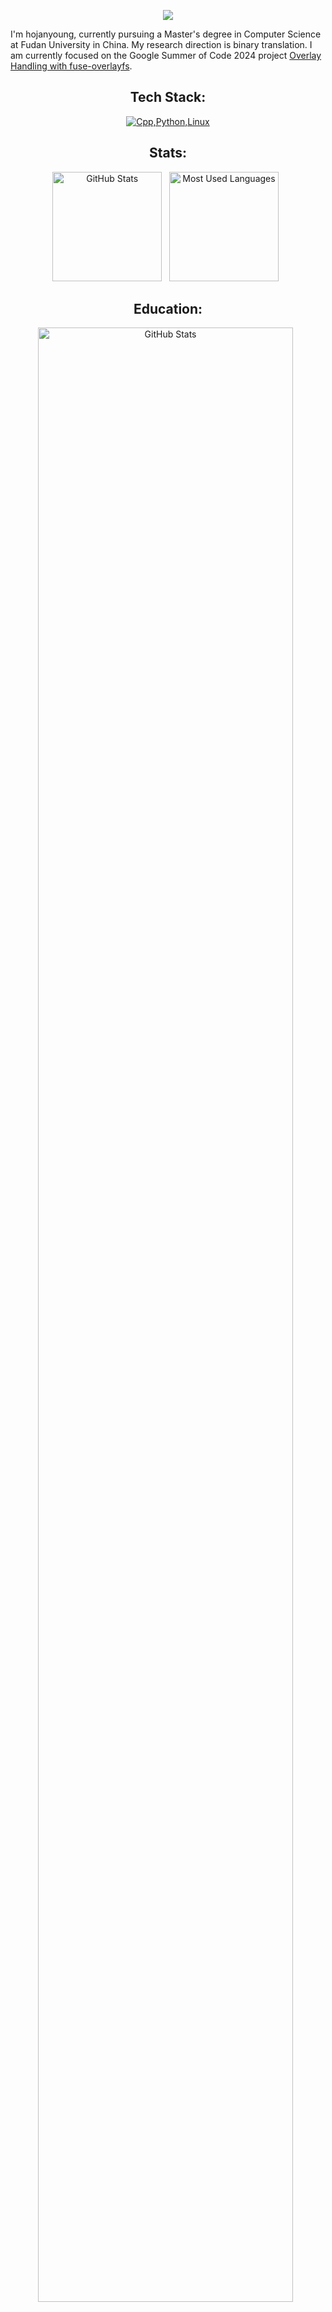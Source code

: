 <p align="center">
  <img src="https://capsule-render.vercel.app/api?type=waving&height=250&color=gradient&text=Hi%20there!👾&reversal=false&textBg=false&fontAlignY=40"/>
</p>

I'm hojanyoung, currently pursuing a Master's degree in Computer Science at Fudan University in China. My research direction is binary translation. I am currently focused on the Google Summer of Code 2024 project [Overlay Handling with fuse-overlayfs](https://summerofcode.withgoogle.com/programs/2024/projects/UzhlnEel).

<div align="center">

## Tech Stack:

[![Cpp,Python,Linux](https://skillicons.dev/icons?i=cpp,python,linux,docker,git)](https://skillicons.dev)

## Stats:

<p>
    <img height=175 alt="GitHub Stats" src="https://github-readme-stats.vercel.app/api?username=younghojan&show_icons=true&count_private=true&theme=light" />&nbsp;&nbsp;
    <img height=175 alt="Most Used Languages" src="https://github-readme-stats.vercel.app/api/top-langs/?username=younghojan&layout=compact&theme=light" />&nbsp;&nbsp;
</p>

## Education:

<p>
    <img width=90% alt="GitHub Stats" src="https://github.com/younghojan/younghojan/assets/56426857/914e0d7a-c328-4a0c-a73f-4d541e287727" />&nbsp;&nbsp;
</p>


